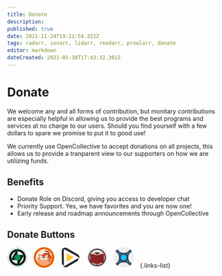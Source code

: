 ```yaml
---
title: Donate
description: 
published: true
date: 2021-11-24T19:21:54.322Z
tags: radarr, sonarr, lidarr, readarr, prowlarr, donate
editor: markdown
dateCreated: 2021-05-30T17:43:32.301Z
---
```


# Donate

We welcome any and all forms of contribution, but monitary contributions are especially helpful in allowing us to provide the best programs and services at no charge to our users. Should you find yourself with a few dollars to spare we promise to put it to good use!

We currently use OpenCollective to accept donations on all projects, this allows us to provide a tranparent view to our supporters on how we are utilizing funds.

## Benefits

- Donate Role on Discord, giving you access to developer chat
- Priority Support. Yes, we have favorites and you are now one!
- Early release and roadmap announcements through OpenCollective

## Donate Buttons

[![Lidarr.png](/assets/lidarr/logos/48.png)](https://opencollective.com/lidarr)&emsp;[![Prowlarr.png](/assets/prowlarr/logos/48.png)](https://opencollective.com/prowlarr)&emsp;[![Radarr.png](/assets/radarr/logos/48.png)](https://opencollective.com/radarr)&emsp;[![Readarr.png](/assets/readarr/logos/48.png)](https://opencollective.com/readarr)&emsp;[![Sonarr.png](/assets/sonarr/logos/48.png)](https://opencollective.com/sonarr)&emsp;{.links-list}

